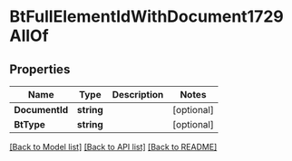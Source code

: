 # BtFullElementIdWithDocument1729AllOf

## Properties

Name | Type | Description | Notes
------------ | ------------- | ------------- | -------------
**DocumentId** | **string** |  | [optional] 
**BtType** | **string** |  | [optional] 

[[Back to Model list]](../README.md#documentation-for-models) [[Back to API list]](../README.md#documentation-for-api-endpoints) [[Back to README]](../README.md)


